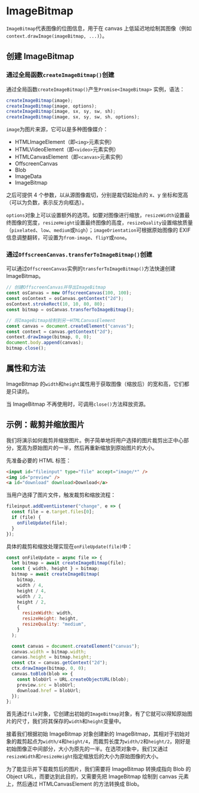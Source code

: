 # ImageBitmap

`ImageBitmap`代表图像的位图信息，用于在 canvas 上低延迟地绘制其图像（例如`context.drawImage(imageBitmap, ...)`）。

## 创建 ImageBitmap

### 通过全局函数`createImageBitmap()`创建

通过全局函数`createImageBitmap()`产生`Promise<ImageBitmap>` 实例，语法：

```javascript
createImageBitmap(image);
createImageBitmap(image, options);
createImageBitmap(image, sx, sy, sw, sh);
createImageBitmap(image, sx, sy, sw, sh, options);
```

`image`为图片来源，它可以是多种图像媒介：

- HTMLImageElement（即`<img>`元素实例）
- HTMLVideoElement（即`<video>`元素实例）
- HTMLCanvasElement（即`<canvas>`元素实例）
- OffscreenCanvas
- Blob
- ImageData
- ImageBitmap

之后可提供 4 个参数，以从源图像裁切，分别是裁切起始点的 x、y 坐标和宽高（可以为负数，表示反方向框选）。

`options`对象上可以设置额外的选项。如要对图像进行缩放，`resizeWidth`设置最终图像的宽度，`resizeHeight`设置最终图像的高度，`resizeQuality`设置缩放质量（`pixelated`、`low`、`medium`或`high`）；`imageOrientation`可根据原始图像的 EXIF 信息调整翻转，可设置为`from-image`、`flipY`或`none`。

### 通过`OffscreenCanvas.transferToImageBitmap()`创建

可以通过`OffscreenCanvas`实例的`transferToImageBitmap()`方法快速创建 ImageBitmap。

```javascript
// 创建OffscreenCanvas并导出ImageBitmap
const osCanvas = new OffscreenCanvas(100, 100);
const osContext = osCanvas.getContext("2d");
osContext.strokeRect(10, 10, 80, 80);
const bitmap = osCanvas.transferToImageBitmap();

// 将ImageBitmap绘制到另一HTMLCanvasElement
const canvas = document.createElement("canvas");
const context = canvas.getContext("2d");
context.drawImage(bitmap, 0, 0);
document.body.append(canvas);
bitmap.close();
```

## 属性和方法

ImageBitmap 的`width`和`height`属性用于获取图像（缩放后）的宽和高，它们都是只读的。

当 ImageBitmap 不再使用时，可调用`close()`方法释放资源。

## 示例：裁剪并缩放图片

我们将演示如何裁剪并缩放图片。例子简单地将用户选择的图片裁剪出正中心部分，宽高为原始图片的一半，然后再重新缩放到原始图片的大小。

先准备必要的 HTML 标签：

```html
<input id="fileinput" type="file" accept="image/*" />
<img id="preview" />
<a id="download" download>Download</a>
```

当用户选择了图片文件，触发裁剪和缩放流程：

```javascript
fileinput.addEventListener("change", e => {
  const file = e.target.files[0];
  if (file) {
    onFileUpdate(file);
  }
});
```

具体的裁剪和缩放处理实现在`onFileUpdate(file)`中：

```javascript
const onFileUpdate = async file => {
  let bitmap = await createImageBitmap(file);
  const { width, height } = bitmap;
  bitmap = await createImageBitmap(
    bitmap,
    width / 4,
    height / 4,
    width / 2,
    height / 2,
    {
      resizeWidth: width,
      resizeHeight: height,
      resizeQuality: "medium",
    }
  );

  const canvas = document.createElement("canvas");
  canvas.width = bitmap.width;
  canvas.height = bitmap.height;
  const ctx = canvas.getContext("2d");
  ctx.drawImage(bitmap, 0, 0);
  canvas.toBlob(blob => {
    const blobUrl = URL.createObjectURL(blob);
    preview.src = blobUrl;
    download.href = blobUrl;
  });
};
```

首先通过`file`对象，它创建出初始的`ImageBitmap`对象，有了它就可以得知原始图片的尺寸，我们将其保存的`width`和`height`变量中。

接着我们根据初始 ImageBitmap 对象创建新的 ImageBitmap，其相对于初始对象的裁剪起点为`width/4`和`height/4`，而裁剪长度为`width/2`和`height/2`，刚好是初始图像正中间部分，大小为原先的一半。在选项对象中，我们又通过`resizeWidth`和`resizeHeight`指定缩放后的大小为原始图像的大小。

为了能显示并下载裁剪后的图片，我们需要将 ImageBitmap 转换成指向 Blob 的 Object URL，而要达到此目的，又需要先把 ImageBitmap 绘制到 canvas 元素上，然后通过 HTMLCanvasElement 的方法转换成 Blob。
